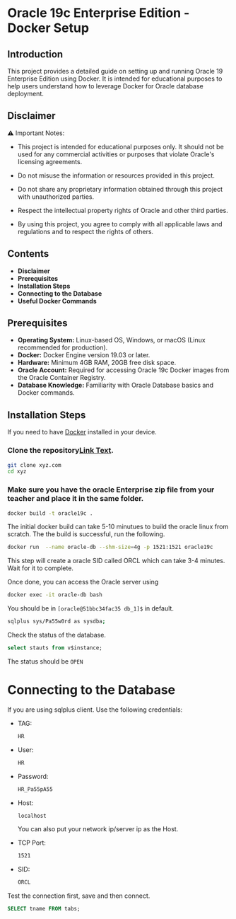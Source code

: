 # Oracle 19c Enterprise Edition - Docker Setup

## Introduction
This project provides a detailed guide on setting up and running Oracle 19 Enterprise Edition using Docker. It is intended for educational purposes to help users understand how to leverage Docker for Oracle database deployment.


## Disclaimer
⚠️ Important Notes:

- This project is intended for educational purposes only. It should not be used for any commercial activities or purposes that violate Oracle's licensing agreements.

- Do not misuse the information or resources provided in this project.

- Do not share any proprietary information obtained through this project with unauthorized parties.

- Respect the intellectual property rights of Oracle and other third parties.

- By using this project, you agree to comply with all applicable laws and regulations and to respect the rights of others.


## Contents
- **Disclaimer**
- **Prerequisites**
- **Installation Steps**
- **Connecting to the Database**
- **Useful Docker Commands**

## Prerequisites
- **Operating System:** Linux-based OS, Windows, or macOS (Linux recommended for production).
- **Docker:** Docker Engine version 19.03 or later.
- **Hardware:** Minimum 4GB RAM, 20GB free disk space.
- **Oracle Account:** Required for accessing Oracle 19c Docker images from the Oracle Container Registry.
- **Database Knowledge:** Familiarity with Oracle Database basics and Docker commands.

## Installation Steps
If you need to have [Docker](https://www.docker.com/products/docker-desktop/) installed in your device.

### Clone the repository[Link Text](#sample-section).
```bash
git clone xyz.com
cd xyz
```
### Make sure you have the oracle Enterprise zip file from your teacher and place it in the same folder.

```bash
docker build -t oracle19c .
```

The initial docker build can take 5-10 minutues to build the oracle linux from scratch.
The the build is successful, run the following.
```bash
docker run  --name oracle-db --shm-size=4g -p 1521:1521 oracle19c 
```
This step will create a oracle SID called ORCL which can take 3-4 minutes. Wait for it to complete.

Once done, you can access the Oracle server using
```bash
docker exec -it oracle-db bash
```

You should be in `[oracle@51bbc34fac35 db_1]$` in default.

```bash
sqlplus sys/Pa55w0rd as sysdba;
```
Check the status of the database.
```sql
select stauts from v$instance;
```
The status should be `OPEN`

# Connecting to the Database
If you are using sqlplus client. Use the following credentials:

- TAG:
    ```bash
    HR
    ```

- User:
    ```bash
    HR
    ```
- Password:
    ```bash
    HR_Pa55pA55
    ```
- Host:
    ```bash
    localhost
    ```
    You can also put your network ip/server ip as the Host.
- TCP Port:
    ```bash
    1521
    ```

- SID:
    ```bash
    ORCL
    ```

Test the connection first, save and then connect.
```sql
SELECT tname FROM tabs;
```